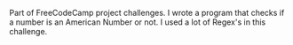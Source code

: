 Part of FreeCodeCamp project challenges. I wrote a program that checks if a number is an American Number or not. I used a lot of Regex's in this challenge.
